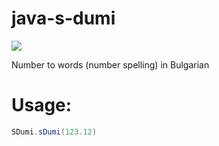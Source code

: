 # java-s-dumi
[![](https://jitci.com/gh/moxata/java-s-dumi/svg)](https://jitci.com/gh/moxata/java-s-dumi)

Number to words (number spelling) in Bulgarian


# Usage:

```java
SDumi.sDumi(123.12)
```
